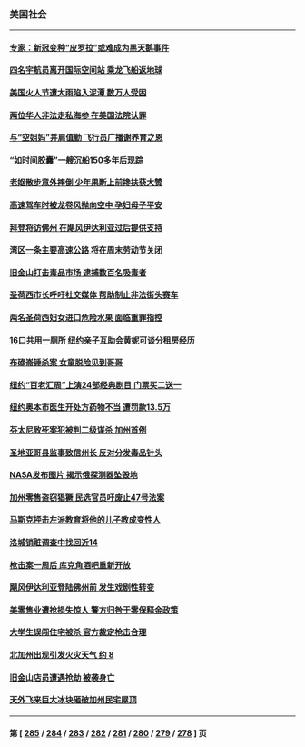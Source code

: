 ### 美国社会
---
#### [专家：新冠变种“皮罗拉”或难成为黑天鹅事件](../../pages/ncid1078160/n14066406.md) 
#### [四名宇航员离开国际空间站 乘龙飞船返地球](../../pages/ncid1078160/n14066348.md) 
#### [美国火人节遭大雨陷入泥潭 数万人受困](../../pages/ncid1078160/n14066350.md) 
#### [两位华人非法走私海参 在美国法院认罪](../../pages/ncid1078160/n14066307.md) 
#### [与“空姐妈”并肩值勤 飞行员广播谢养育之恩](../../pages/ncid1078160/n14065906.md) 
#### [“如时间胶囊”一艘沉船150多年后现踪](../../pages/ncid1078160/n14066195.md) 
#### [老妪散步意外摔倒 少年果断上前搀扶获大赞](../../pages/ncid1078160/n14065800.md) 
#### [高速驾车时被龙卷风抛向空中 孕妇母子平安](../../pages/ncid1078160/n14065997.md) 
#### [拜登将访佛州 在飓风伊达利亚过后提供支持](../../pages/ncid1078160/n14065904.md) 
#### [湾区一条主要高速公路 将在周末劳动节关闭](../../pages/ncid1078160/n14065844.md) 
#### [旧金山打击毒品市场 逮捕数百名吸毒者](../../pages/ncid1078160/n14065842.md) 
#### [圣荷西市长呼吁社交媒体 帮助制止非法街头赛车](../../pages/ncid1078160/n14065747.md) 
#### [两名圣荷西妇女进口危险水果 面临重罪指控](../../pages/ncid1078160/n14065720.md) 
#### [16口共用一厕所 纽约亲子互助会黄妮可谈分租房经历](../../pages/ncid1078160/n14065687.md) 
#### [布碌崙锤杀案 女童脱险见到哥哥](../../pages/ncid1078160/n14065689.md) 
#### [纽约“百老汇周”上演24部经典剧目 门票买二送一](../../pages/ncid1078160/n14065680.md) 
#### [纽约奥本市医生开处方药物不当 遭罚款13.5万](../../pages/ncid1078160/n14065682.md) 
#### [芬太尼致死案犯被判二级谋杀 加州首例](../../pages/ncid1078160/n14065657.md) 
#### [圣地亚哥县监事致信州长 反对分发毒品针头](../../pages/ncid1078160/n14065121.md) 
#### [NASA发布图片 揭示俄探测器坠毁地](../../pages/ncid1078160/n14065569.md) 
#### [加州零售盗窃猖獗 民选官员吁废止47号法案](../../pages/ncid1078160/n14065439.md) 
#### [马斯克抨击左派教育将他的儿子教成变性人](../../pages/ncid1078160/n14065552.md) 
#### [洛城销赃调查中找回近14](../../pages/ncid1078160/n14065551.md) 
#### [枪击案一周后 库克角酒吧重新开放](../../pages/ncid1078160/n14065533.md) 
#### [飓风伊达利亚登陆佛州前 发生戏剧性转变](../../pages/ncid1078160/n14065516.md) 
#### [美零售业遭抢损失惊人 警方归咎于零保释金政策](../../pages/ncid1078160/n14065469.md) 
#### [大学生误闯住宅被杀  官方裁定枪击合理](../../pages/ncid1078160/n14065171.md) 
#### [北加州出现引发火灾天气 约 8](../../pages/ncid1078160/n14065148.md) 
#### [旧金山店员遭遇抢劫 被袭身亡](../../pages/ncid1078160/n14065134.md) 
#### [天外飞来巨大冰块砸破加州民宅屋顶](../../pages/ncid1078160/n14065041.md) 

---
#### 第 [ [285](./285.md) / [284](./284.md) / [283](./283.md) / [282](./282.md) / [281](./281.md) / [280](./280.md) / [279](./279.md) / [278](./278.md) ] 页

